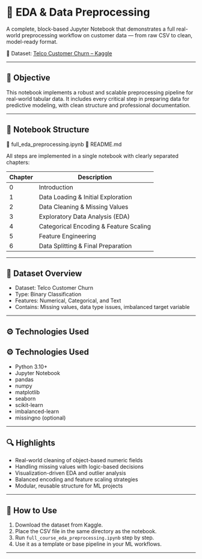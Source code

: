 # 🧠 EDA & Data Preprocessing 

A complete, block-based Jupyter Notebook that demonstrates a full real-world preprocessing workflow on customer data — from raw CSV to clean, model-ready format.

📌 Dataset: [Telco Customer Churn – Kaggle](https://www.kaggle.com/datasets/blastchar/telco-customer-churn)

---

## 🎯 Objective

This notebook implements a robust and scalable preprocessing pipeline for real-world tabular data. It includes every critical step in preparing data for predictive modeling, with clean structure and professional documentation.

---

## 🧱 Notebook Structure
📘 full_eda_preprocessing.ipynb
📝 README.md

All steps are implemented in a single notebook with clearly separated chapters:

| Chapter | Description |
|--------|-------------------------------|
| 0 | Introduction |
| 1 | Data Loading & Initial Exploration |
| 2 | Data Cleaning & Missing Values |
| 3 | Exploratory Data Analysis (EDA) |
| 4 | Categorical Encoding & Feature Scaling |
| 5 | Feature Engineering |
| 6 | Data Splitting & Final Preparation |

---

## 🧪 Dataset Overview

- Dataset: Telco Customer Churn  
- Type: Binary Classification  
- Features: Numerical, Categorical, and Text  
- Contains: Missing values, data type issues, imbalanced target variable

---

## ⚙️ Technologies Used

## ⚙️ Technologies Used

- Python 3.10+
- Jupyter Notebook
- pandas
- numpy
- matplotlib
- seaborn
- scikit-learn
- imbalanced-learn
- missingno (optional)

---

## 🔍 Highlights

- Real-world cleaning of object-based numeric fields
- Handling missing values with logic-based decisions
- Visualization-driven EDA and outlier analysis
- Balanced encoding and feature scaling strategies
- Modular, reusable structure for ML projects

---

## 🚀 How to Use

1. Download the dataset from Kaggle.
2. Place the CSV file in the same directory as the notebook.
3. Run `full_course_eda_preprocessing.ipynb` step by step.
4. Use it as a template or base pipeline in your ML workflows.

---


